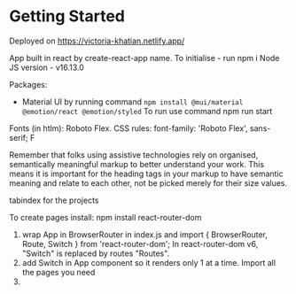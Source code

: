 # Getting Started

Deployed on https://victoria-khatian.netlify.app/

App built in react by create-react-app name.
To initialise - run npm i
Node JS version - v16.13.0

Packages:

- Material UI by running command
  `npm install @mui/material @emotion/react @emotion/styled`
  To run use command npm run start

Fonts (in htlm):
Roboto Flex. CSS rules: font-family: 'Roboto Flex', sans-serif;
F

Remember that folks using assistive technologies rely on organised, semantically meaningful markup to better understand your work.
This means it is important for the heading tags in your markup to have semantic meaning and relate to each other, not be picked merely for their size values.

tabindex for the projects

To create pages install:
npm install react-router-dom

1. wrap App in BrowserRouter in index.js and import { BrowserRouter, Route, Switch } from 'react-router-dom'; In react-router-dom v6, "Switch" is replaced by routes "Routes".
2. add Switch in App component so it renders only 1 at a time. Import all the pages you need
3.
